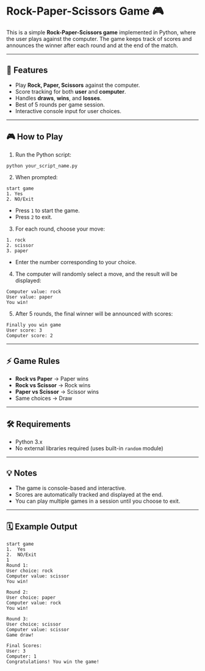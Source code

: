 # Rock-Paper-Scissors Game 🎮

This is a simple **Rock-Paper-Scissors game** implemented in Python, where the user plays against the computer. The game keeps track of scores and announces the winner after each round and at the end of the match.

---

## 📌 Features

* Play **Rock, Paper, Scissors** against the computer.
* Score tracking for both **user** and **computer**.
* Handles **draws**, **wins**, and **losses**.
* Best of 5 rounds per game session.
* Interactive console input for user choices.

---

## 🎮 How to Play

1. Run the Python script:

```bash
python your_script_name.py
```

2. When prompted:

```
start game
1. Yes
2. NO/Exit
```

* Press `1` to start the game.
* Press `2` to exit.

3. For each round, choose your move:

```
1. rock
2. scissor
3. paper
```

* Enter the number corresponding to your choice.

4. The computer will randomly select a move, and the result will be displayed:

```
Computer value: rock
User value: paper
You win!
```

5. After 5 rounds, the final winner will be announced with scores:

```
Finally you win game
User score: 3
Computer score: 2
```

---

## ⚡ Game Rules

* **Rock vs Paper** → Paper wins
* **Rock vs Scissor** → Rock wins
* **Paper vs Scissor** → Scissor wins
* Same choices → Draw

---

## 🛠️ Requirements

* Python 3.x
* No external libraries required (uses built-in `random` module)

---

## 💡 Notes

* The game is console-based and interactive.
* Scores are automatically tracked and displayed at the end.
* You can play multiple games in a session until you choose to exit.

---

## 🗓 Example Output

```
start game
1.  Yes
2.  NO/Exit
1
Round 1:
User choice: rock
Computer value: scissor
You win!

Round 2:
User choice: paper
Computer value: rock
You win!

Round 3:
User choice: scissor
Computer value: scissor
Game draw!

Final Scores:
User: 3
Computer: 1
Congratulations! You win the game!
```
